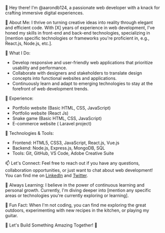 👋 Hey there! I'm @aarondb124, a passionate web developer with a knack for crafting immersive digital experiences.

🌟 About Me:
I thrive on turning creative ideas into reality through elegant and efficient code. With [X] years of experience in web development, I've honed my skills in front-end and back-end technologies, specializing in [mention specific technologies or frameworks you're proficient in, e.g., React.js, Node.js, etc.].

🚀 What I Do:
- Develop responsive and user-friendly web applications that prioritize usability and performance.
- Collaborate with designers and stakeholders to translate design concepts into functional websites and applications.
- Continuously learn and adapt to emerging technologies to stay at the forefront of web development trends.

💼 Experience:
 - Portfolio website (Basic HTML, CSS, JavaScript)
 - Portfolio website (React Js)
 - Snake game (Basic HTML, CSS, JavaScript)
 - E-commerce website ( Laravel project)

🔧 Technologies & Tools:
- Frontend: HTML5, CSS3, JavaScript, React.js, Vue.js
- Backend: Node.js, Express.js, MongoDB, SQL
- Tools: Git, GitHub, VS Code, Adobe Creative Suite

📫 Let's Connect:
Feel free to reach out if you have any questions, collaboration opportunities, or just want to chat about web development! You can find me on [LinkedIn](https://www.linkedin.com/in/yourusername) and [Twitter](https://twitter.com/yourusername).

🌱 Always Learning:
I believe in the power of continuous learning and personal growth. Currently, I'm diving deeper into [mention any specific areas or technologies you're currently exploring or learning].

🎨 Fun Fact:
When I'm not coding, you can find me exploring the great outdoors, experimenting with new recipes in the kitchen, or playing my guitar.

🌟 Let's Build Something Amazing Together! 🌟

